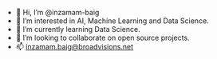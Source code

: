 - 👋 Hi, I’m @inzamam-baig
- 👀 I’m interested in AI, Machine Learning and Data Science.
- 🌱 I’m currently learning Data Science.
- 💞️ I’m looking to collaborate on open source projects.
- 📫 inzamam.baig@broadvisions.net

<!---
inzamam-baig/inzamam-baig is a ✨ special ✨ repository because its `README.md` (this file) appears on your GitHub profile.
You can click the Preview link to take a look at your changes.
--->
